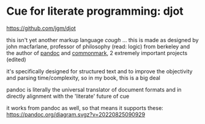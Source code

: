 # Cue for literate programming: djot


https://github.com/jgm/djot

this isn't yet another markup language *cough* ... this is made as designed by john macfarlane, professor of philosophy (read: logic) from berkeley and the author of [pandoc](https://pandoc.org/) and [commonmark](https://commonmark.org/), 2 extremely important projects (edited)

it's specifically designed for structured text and to improve the objectivity and parsing time/complexity, so in my book, this is a big deal

pandoc is literally the universal translator of document formats and in directly alignment with the 'literate' future of cue

it works from pandoc as well, so that means it supports these: https://pandoc.org/diagram.svgz?v=20220825090929
